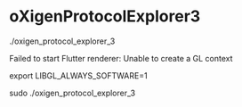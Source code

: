 # oXigenProtocolExplorer3

./oxigen_protocol_explorer_3

Failed to start Flutter renderer: Unable to create a GL context

export LIBGL_ALWAYS_SOFTWARE=1

sudo ./oxigen_protocol_explorer_3
